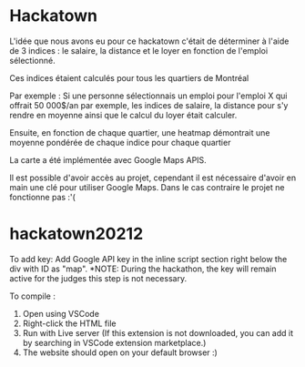 # Hackatown

L'idée que nous avons eu pour ce hackatown c'était de déterminer à l'aide de 3 indices : le salaire, la distance et le loyer en fonction
de l'emploi sélectionné. 

Ces indices étaient calculés pour tous les quartiers de Montréal

Par exemple : Si une personne sélectionnais un emploi pour l'emploi X qui offrait 50 000$/an par exemple, les indices de salaire, la distance pour s'y rendre
en moyenne ainsi que le calcul du loyer était calculer.

Ensuite, en fonction de chaque quartier, une heatmap démontrait une moyenne pondérée de chaque indice pour chaque quartier

La carte a été implémentée avec Google Maps APIS. 

Il est possible d'avoir accès au projet, cependant il est nécessaire d'avoir en main une clé pour utiliser Google Maps. Dans le cas contraire le projet
ne fonctionne pas :'(

# hackatown20212
To add key:
Add Google API key in the inline script section right below the div with ID as "map". *NOTE: During the hackathon, the key will remain active for the judges this step is not necessary. 

To compile : 
1. Open using VSCode
2. Right-click the HTML file
3. Run with Live server (If this extension is not downloaded, you can add it by searching in VSCode extension marketplace.)
4. The website should open on your default browser :)

